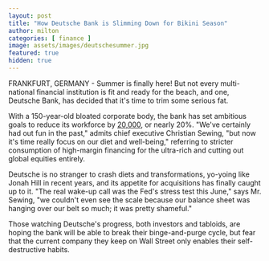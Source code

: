 ```yaml
---
layout: post
title: "How Deutsche Bank is Slimming Down for Bikini Season"
author: milton
categories: [ finance ]
image: assets/images/deutschesummer.jpg
featured: true
hidden: true
---
```


FRANKFURT, GERMANY - Summer is finally here! But not every multi-national financial institution is fit and ready for the beach, and one, Deutsche Bank, has decided that it's time to trim some serious fat. 

With a 150-year-old bloated corporate body, the bank has set ambitious goals to reduce its workforce by [20,000](https://www.wsj.com/articles/deutsche-bank-considers-up-to-20-000-job-cuts-11561728703), or nearly 20%. "We've certainly had out fun in the past," admits chief executive Christian Sewing, "but now it's time really focus on our diet and well-being," referring to stricter consumption of high-margin financing for the ultra-rich and cutting out global equities entirely.

Deutsche is no stranger to crash diets and transformations, yo-yoing like Jonah Hill in recent years, and its appetite for acquisitions has finally caught up to it. "The real wake-up call was the Fed's stress test this June," says Mr. Sewing, "we couldn't even see the scale because our balance sheet was hanging over our belt so much; it was pretty shameful."

Those watching Deutsche's progress, both investors and tabloids, are hoping the bank will be able to break their binge-and-purge cycle, but fear that the current company they keep on Wall Street only enables their self-destructive habits.
